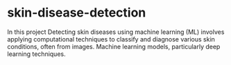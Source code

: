 # skin-disease-detection
In this project  Detecting skin diseases using machine learning (ML) involves applying computational techniques to classify and diagnose various skin conditions, often from images. Machine learning models, particularly deep learning techniques.
